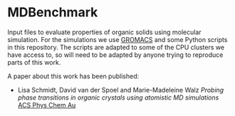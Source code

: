 # MDBenchmark
Input files to evaluate properties of organic solids using molecular simulation.
For the simulations we use [GROMACS](https://www.gromacs.org) and some Python scripts in this repository.
The scripts are adapted to some of the CPU clusters we have access to, so will need to be adapted
by anyone trying to reproduce parts of this work.

A paper about this work has been published:
+ Lisa Schmidt, David van der Spoel and Marie-Madeleine Walz *Probing phase transitions in organic crystals using atomistic MD simulations* [ACS Phys Chem Au](https://doi.org/10.1021/acsphyschemau.2c00045)
